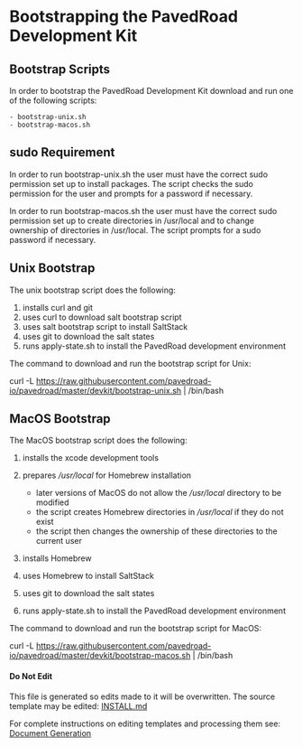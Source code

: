# Bootstrapping the PavedRoad Development Kit

## Bootstrap Scripts

In order to bootstrap the PavedRoad Development Kit
download and run one of the following scripts:

    - bootstrap-unix.sh
    - bootstrap-macos.sh

## sudo Requirement

In order to run bootstrap-unix.sh the user must have the correct sudo permission
set up to install packages.
The script checks the sudo permission for the user and prompts for a password if necessary.

In order to run bootstrap-macos.sh the user must have the correct sudo permission
set up to create directories in /usr/local and to change ownership of directories in /usr/local.
The script prompts for a sudo password if necessary.

## Unix Bootstrap

The unix bootstrap script does the following:

1) installs curl and git
2) uses curl to download salt bootstrap script
3) uses salt bootstrap script to install SaltStack
4) uses git to download the salt states
5) runs apply-state.sh to install the PavedRoad development environment

The command to download and run the bootstrap script for Unix:

curl -L https://raw.githubusercontent.com/pavedroad-io/pavedroad/master/devkit/bootstrap-unix.sh |
/bin/bash

## MacOS Bootstrap

The MacOS bootstrap script does the following:

1) installs the xcode development tools
2) prepares _/usr/local_ for Homebrew installation

   * later versions of MacOS do not allow the _/usr/local_ directory to be modified
   * the script creates Homebrew directories in _/usr/local_ if they do not exist
   * the script then changes the ownership of these directories to the current user
3) installs Homebrew
4) uses Homebrew to install SaltStack
5) uses git to download the salt states
6) runs apply-state.sh to install the PavedRoad development environment

The command to download and run the bootstrap script for MacOS:

curl -L https://raw.githubusercontent.com/pavedroad-io/pavedroad/master/devkit/bootstrap-macos.sh |
/bin/bash

#### Do Not Edit
This file is generated so edits made to it will be overwritten.
The source template may be edited:
[INSTALL.md](/assets/templates/devkit/INSTALL.md)

For complete instructions on editing templates and processing them see:
[Document Generation](/assets/README.md)
